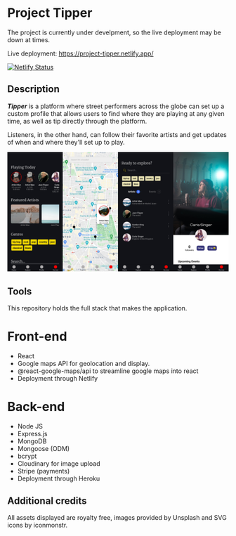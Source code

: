 # Project Tipper

The project is currently under develpment, so the live deployment may be down at times.

Live deployment: https://project-tipper.netlify.app/

[![Netlify Status](https://api.netlify.com/api/v1/badges/c701a746-cc3f-436f-a87e-85edc0c1680c/deploy-status)](https://app.netlify.com/sites/project-tipper/deploys)

## Description

_**Tipper**_ is a platform where street performers across the globe can set up a custom profile that allows users to find where they are playing at any given time, as well as tip directly through the platform.

Listeners, in the other hand, can follow their favorite artists and get updates of when and where they'll set up to play.

![image example](https://github.com/ItsLhun/project-tipper/blob/master/client/public/merge_from_ofoct.jpg)

## Tools

This repository holds the full stack that makes the application.

# Front-end

- React
- Google maps API for geolocation and display.
- @react-google-maps/api to streamline google maps into react
- Deployment through Netlify

# Back-end

- Node JS
- Express.js
- MongoDB
- Mongoose (ODM)
- bcrypt
- Cloudinary for image upload
- Stripe (payments)
- Deployment through Heroku

## Additional credits

All assets displayed are royalty free, images provided by Unsplash and SVG icons by iconmonstr.
